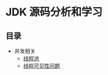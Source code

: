 # JDK 源码分析和学习

## 目录
- 并发相关
   - [线程池](thread/thread_pool.md)
   - [线程可见性问题](thread/thread_visable.md)








